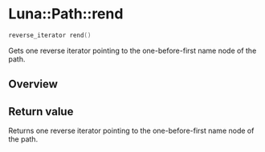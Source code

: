 # Luna::Path::rend

```c++
reverse_iterator rend()
```

Gets one reverse iterator pointing to the one-before-first name node of the path. 

## Overview


## Return value
Returns one reverse iterator pointing to the one-before-first name node of the path. 

